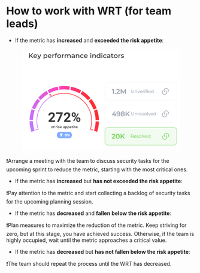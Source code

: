 # How to work with WRT (for team leads)

* If the metric has **increased** and **exceeded the risk appetite**:

<figure><img src="../../../.gitbook/assets/image (1) (1) (1) (1).png" alt=""><figcaption></figcaption></figure>

:exclamation:Arrange a meeting with the team to discuss security tasks for the upcoming sprint to reduce the metric, starting with the most critical ones.

* If the metric has **increased** but **has not exceeded the risk appetite**:

:exclamation:Pay attention to the metric and start collecting a backlog of security tasks for the upcoming planning session.

* If the metric has **decreased** and **fallen below the risk appetite**:

:exclamation:Plan measures to maximize the reduction of the metric. Keep striving for zero, but at this stage, you have achieved success. Otherwise, if the team is highly occupied, wait until the metric approaches a critical value.

* If the metric has **decreased** but **has not fallen below the risk appetite**:

:exclamation:The team should repeat the process until the WRT has decreased.
